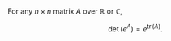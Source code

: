 For any $n\times n$ matrix $A$ over $\mathbb{R}$ or $\mathbb{C}$,

$$
\det(e^A) = e^{\mathop{\mathrm{tr}}(A)}.
$$
